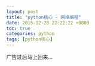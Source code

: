 ```yaml
---
layout: post
title: "python核心 - 网络编程"
date: 2015-12-28 22:22:22 +0800
toc: true
categories: python
tags: [python核心]
---
```


广告过后马上回来...